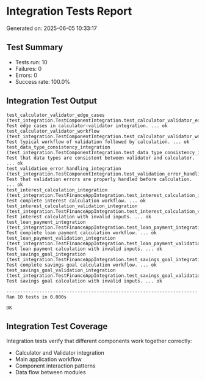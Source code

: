 # Integration Tests Report
Generated on: 2025-06-05 10:33:17

## Test Summary
- Tests run: 10
- Failures: 0
- Errors: 0
- Success rate: 100.0%

## Integration Test Output
```
test_calculator_validator_edge_cases (test_integration.TestComponentIntegration.test_calculator_validator_edge_cases)
Test edge cases in calculator-validator integration. ... ok
test_calculator_validator_workflow (test_integration.TestComponentIntegration.test_calculator_validator_workflow)
Test typical workflow of validation followed by calculation. ... ok
test_data_type_consistency_integration (test_integration.TestComponentIntegration.test_data_type_consistency_integration)
Test that data types are consistent between validator and calculator. ... ok
test_validation_error_handling_integration (test_integration.TestComponentIntegration.test_validation_error_handling_integration)
Test that validation errors are properly handled before calculation. ... ok
test_interest_calculation_integration (test_integration.TestFinanceAppIntegration.test_interest_calculation_integration)
Test complete interest calculation workflow. ... ok
test_interest_calculation_validation_integration (test_integration.TestFinanceAppIntegration.test_interest_calculation_validation_integration)
Test interest calculation with invalid inputs. ... ok
test_loan_payment_integration (test_integration.TestFinanceAppIntegration.test_loan_payment_integration)
Test complete loan payment calculation workflow. ... ok
test_loan_payment_validation_integration (test_integration.TestFinanceAppIntegration.test_loan_payment_validation_integration)
Test loan payment calculation with invalid inputs. ... ok
test_savings_goal_integration (test_integration.TestFinanceAppIntegration.test_savings_goal_integration)
Test complete savings goal calculation workflow. ... ok
test_savings_goal_validation_integration (test_integration.TestFinanceAppIntegration.test_savings_goal_validation_integration)
Test savings goal calculation with invalid inputs. ... ok

----------------------------------------------------------------------
Ran 10 tests in 0.000s

OK

```

## Integration Test Coverage
Integration tests verify that different components work together correctly:
- Calculator and Validator integration
- Main application workflow
- Component interaction patterns
- Data flow between modules
